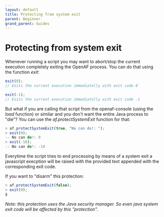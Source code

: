 ```yaml
---
layout: default
title: Protecting from system exit
parent: Beginner
grand_parent: Guides
---
```


# Protecting from system exit

Whenever running a script you may want to abort/stop the current execution completely exiting the OpenAF process. You can do that using the function _exit_:

````javascript
exit(0);
// Exits the current execution immediatelly with exit code 0

exit(-1);
// Exits the current execution immediatelly with exit code -1
````

But what if you are calling that script from the openaf-console (using the _load_ function) or similar and you don't want the entire Java process to "die"? You can use the _af.protectSystemExit_ function for that:

````javascript
> af.protectSystemExit(true, "No can do!: ");
> exit(0);
-- No can do!: 0
> exit(-10);
-- No can do!: -10
````

Everytime the script tries to end processing by means of a system exit a javascript execption will be raised with the provided text appended with the corresponding exit code.

If you want to "disarm" this protection:

````javascript
> af.protectSystemExit(false);
> exit(0);
$
````

_Note: this protection uses the Java security manager. So even java system exit code will be affected by this "protection"._
